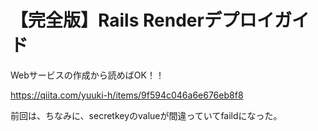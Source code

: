 # 【完全版】Rails Renderデプロイガイド
Webサービスの作成から読めばOK！！

https://qiita.com/yuuki-h/items/9f594c046a6e676eb8f8

前回は、ちなみに、secretkeyのvalueが間違っていてfaildになった。
